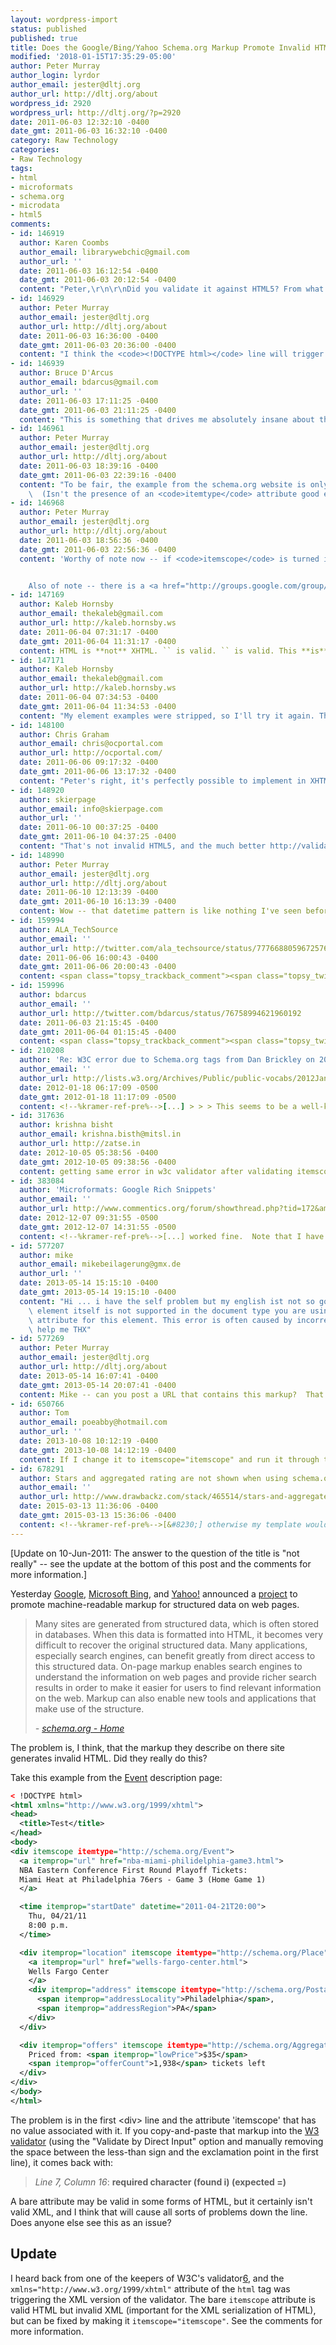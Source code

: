 ```yaml
---
layout: wordpress-import
status: published
published: true
title: Does the Google/Bing/Yahoo Schema.org Markup Promote Invalid HTML?
modified: '2018-01-15T17:35:29-05:00'
author: Peter Murray
author_login: lyrdor
author_email: jester@dltj.org
author_url: http://dltj.org/about
wordpress_id: 2920
wordpress_url: http://dltj.org/?p=2920
date: 2011-06-03 12:32:10 -0400
date_gmt: 2011-06-03 16:32:10 -0400
category: Raw Technology
categories:
- Raw Technology
tags:
- html
- microformats
- schema.org
- microdata
- html5
comments:
- id: 146919
  author: Karen Coombs
  author_email: librarywebchic@gmail.com
  author_url: ''
  date: 2011-06-03 16:12:54 -0400
  date_gmt: 2011-06-03 20:12:54 -0400
  content: "Peter,\r\n\r\nDid you validate it against HTML5? From what I understand HTML5 isn't XML so I think that this might be perfectly valid HTML5.\r\n\r\nKaren"
- id: 146929
  author: Peter Murray
  author_email: jester@dltj.org
  author_url: http://dltj.org/about
  date: 2011-06-03 16:36:00 -0400
  date_gmt: 2011-06-03 20:36:00 -0400
  content: "I think the <code><!DOCTYPE html></code> line will trigger the HTML5 parser on W3's validation site.  If not, I get the same thing when I remove the DOCTYPE line and manually select the experimental HTML5 parser.\r\n\r\nI'm not completely familiar with the HTML5 specifications, but I thought there was a XML serialization for whatever was being proposed by W3C.  It seems like the schema.org work unnecessarily breaks an XML serialization."
- id: 146939
  author: Bruce D'Arcus
  author_email: bdarcus@gmail.com
  author_url: ''
  date: 2011-06-03 17:11:25 -0400
  date_gmt: 2011-06-03 21:11:25 -0400
  content: "This is something that drives me absolutely insane about the HTML 5 effort: they appear to go out of their way to step on existing, widely used, standards.\r\n\r\nSo they introduce an absolutely brain-dead notion of a boolean attribute, whose preferred syntax in the non-XML HTML 5 syntax cannot be represented in XML. \r\n\r\nIt would be easy enough to have a consistent syntax for both, but they don't.\r\n\r\nThey then encourage everyone else to be as casual as they are by posting examples like this.\r\n\r\nTo answer your question, I'd call that invalid. They have the namespace attribute on the root, and then they post a document which no XML parser will parse.\r\n\r\nI wish they'd fix boolean attributes more generally. Absent that, they should at least post examples that are the same in XML and non-XML syntaxes.\r\n\r\nEnd rant :-)"
- id: 146961
  author: Peter Murray
  author_email: jester@dltj.org
  author_url: http://dltj.org/about
  date: 2011-06-03 18:39:16 -0400
  date_gmt: 2011-06-03 22:39:16 -0400
  content: "To be fair, the example from the schema.org website is only the <code><div itemscope itemtype=\"http://schema.org/Event\"></code> block.  I had to add the framework, including the <code>xmlns</code> declaration in the <code><html></code> tag, to have something to run through the validator.\r\n\r\nYour mention of boolean attributes did prompt me to look at the <a href=\"http://dev.w3.org/html5/spec/Overview.html#boolean-attributes\" rel=\"nofollow\">HTML5 spec definition for boolean attributes</a>.  If that is to be believed, then this should be equivalent, well-formed XML: <blockquote><code><div itemscope=\"itemscope\" itemtype=\"http://schema.org/Event\"></code></blockquote>\r\n\r\nNow this begs the question as to why a boolean \"itemscope\" attribute is needed at all.  The <a href=\"http://schema.org/docs/documents.html\" title=\"schema.org - Documentation\" rel=\"nofollow\">documentation on schema.org</a> is really sparse, and it doesn't seem to be needed from a modeling perspective.\
    \  (Isn't the presence of an <code>itemtype</code> attribute good enough?)"
- id: 146968
  author: Peter Murray
  author_email: jester@dltj.org
  author_url: http://dltj.org/about
  date: 2011-06-03 18:56:36 -0400
  date_gmt: 2011-06-03 22:56:36 -0400
  content: 'Worthy of note now -- if <code>itemscope</code> is turned into <code>itemscope="itemscope"</code> in all three places it appears in the example, it will pass the w3c HTML5 validator.  I was poking around the schema.org discussion group and ran across mention of <a href="http://www.google.com/webmasters/tools/richsnippets" rel="nofollow">Google''s rich snippet validator</a>, which seems to be parsing and displaying schema.org entities.  I saved a version of the example above as an online file and ran it through this validator; it <a href="http://www.google.com/webmasters/tools/richsnippets?url=http%3A%2F%2Fdltj.org%2Fwp-content%2Fuploads%2F2011%2F06%2Fschema-event-html5.html&amp;view=" rel="nofollow">checks out fine with the XHTML-style boolean attributes</a>.


    Also of note -- there is a <a href="http://groups.google.com/group/schemaorg-discussion/browse_thread/thread/c9ed20fe53f40210" rel="nofollow">discussion thread about HTML validity</a> in the same group, but mostly concerned about pre-HTML5 validity.'
- id: 147169
  author: Kaleb Hornsby
  author_email: thekaleb@gmail.com
  author_url: http://kaleb.hornsby.ws
  date: 2011-06-04 07:31:17 -0400
  date_gmt: 2011-06-04 11:31:17 -0400
  content: HTML is **not** XHTML. `` is valid. `` is valid. This **is** a web standard and has been for a long time.
- id: 147171
  author: Kaleb Hornsby
  author_email: thekaleb@gmail.com
  author_url: http://kaleb.hornsby.ws
  date: 2011-06-04 07:34:53 -0400
  date_gmt: 2011-06-04 11:34:53 -0400
  content: "My element examples were stripped, so I'll try it again. These are both valid HTML and meet standards:\r\n\r\n<img src=\"face.gif\" alt=face>\r\n\r\n<input type=checkbox checked value=\"hi\" disabled>"
- id: 148100
  author: Chris Graham
  author_email: chris@ocportal.com
  author_url: http://ocportal.com/
  date: 2011-06-06 09:17:32 -0400
  date_gmt: 2011-06-06 13:17:32 -0400
  content: "Peter's right, it's perfectly possible to implement in XHTML5 (but not any currently-recommended W3C standard, i.e. XHTML 1.1 or HTML4).\r\n\r\nWe've released an implementation for ocPortal (http://ocportal.com/) and it's worked out very nicely, we're really pleased with the standard."
- id: 148920
  author: skierpage
  author_email: info@skierpage.com
  author_url: ''
  date: 2011-06-10 00:37:25 -0400
  date_gmt: 2011-06-10 04:37:25 -0400
  content: "That's not invalid HTML5, and the much better http://validator.nu/ passes it.  But as Tantek &Ccedil;elik points out,  http://schema.org/EventVenue example of openingHours uses a wildly invalid datetime attribute:\r\n\r\n <time itemprop=\"openingHours\" datetime=\"Tu,Th 16:00-20:00\">Tuesdays and Thursdays 4-8pm</time>\r\n\r\nThat datetime=\"Tu,Th 16:00-20:00\" is an utter fantasy from this Google-Microsoft cabal, it doesn't match even any proposed extension to HTMl5 attributes.\r\n\r\n(I'm guessing what markup will get through your site, where's the [Preview comment] button?)"
- id: 148990
  author: Peter Murray
  author_email: jester@dltj.org
  author_url: http://dltj.org/about
  date: 2011-06-10 12:13:39 -0400
  date_gmt: 2011-06-10 16:13:39 -0400
  content: Wow -- that datetime pattern is like nothing I've seen before (that would be machine-consumable).  That certainly is a problem.  (I fixed up the markup, and I'll have to look at getting a "comment preview" plugin for Wordpress.)
- id: 159994
  author: ALA_TechSource
  author_email: ''
  author_url: http://twitter.com/ala_techsource/status/77766880596725760
  date: 2011-06-06 16:00:43 -0400
  date_gmt: 2011-06-06 20:00:43 -0400
  content: <span class="topsy_trackback_comment"><span class="topsy_twitter_username"><span class="topsy_trackback_content">Does the Google/Bing/Yahoo Schema.org Markup Promote Invalid HTML? via @DataG http://bit.ly/knmyBu</span></span>
- id: 159996
  author: bdarcus
  author_email: ''
  author_url: http://twitter.com/bdarcus/status/76758994621960192
  date: 2011-06-03 21:15:45 -0400
  date_gmt: 2011-06-04 01:15:45 -0400
  content: <span class="topsy_trackback_comment"><span class="topsy_twitter_username"><span class="topsy_trackback_content">#HTML5 boolean attributes harmful - http://t.co/ZueBHTs</span></span>
- id: 210208
  author: 'Re: W3C error due to Schema.org tags from Dan Brickley on 2012-01-16 (public-vocabs@w3.org from January 2012)'
  author_email: ''
  author_url: http://lists.w3.org/Archives/Public/public-vocabs/2012Jan/0033.html
  date: 2012-01-18 06:17:09 -0500
  date_gmt: 2012-01-18 11:17:09 -0500
  content: <!--%kramer-ref-pre%-->[...] > > > This seems to be a well-known problem; see for example the discussion > at <http://dltj.org/article/schema-org-invalid/>. Note the follow-up > comments, esp. what Peter Murray says w.r.t. HTML5 boolean attributes [...]<!--%kramer-ref-post%-->
- id: 317636
  author: krishna bisht
  author_email: krishna.bisth@mitsl.in
  author_url: http://zatse.in
  date: 2012-10-05 05:38:56 -0400
  date_gmt: 2012-10-05 09:38:56 -0400
  content: getting same error in w3c validator after validating itemscope" is not a member of a group specified for any attribute... any solution for this
- id: 383084
  author: 'Microformats: Google Rich Snippets'
  author_email: ''
  author_url: http://www.commentics.org/forum/showthread.php?tid=172&amp;page=2
  date: 2012-12-07 09:31:55 -0500
  date_gmt: 2012-12-07 14:31:55 -0500
  content: <!--%kramer-ref-pre%-->[...] worked fine.  Note that I have changed itemscope to itemscope=&#039;itemscope&#039; to make it valid xHTML. http://dltj.org/article/schema-org-invalid/      Attached File(s)  Thumbnail(s)  [...]<!--%kramer-ref-post%-->
- id: 577207
  author: mike
  author_email: mikebeilagerung@gmx.de
  author_url: ''
  date: 2013-05-14 15:15:10 -0400
  date_gmt: 2013-05-14 19:15:10 -0400
  content: "Hi ... i have the self problem but my english ist not so good.....\r\n\r\nhere the wc3 output:\r\n\r\n Line 149, Column 51: \"itemscope\" is not a member of a group specified for any attribute\r\n&hellip;ss=\"shopbewertungBox boxgerman\" itemscope itemtype=\"http://schema.org/Product\">\r\n\u2709\r\n Line 149, Column 60: there is no attribute \"itemtype\"\r\n&hellip;ss=\"shopbewertungBox boxgerman\" itemscope itemtype=\"http://schema.org/Product\">\r\n\u2709\r\nYou have used the attribute named above in your document, but the document type you are using does not support that attribute for this element. This error is often caused by incorrect use of the \"Strict\" document type with a document that uses frames (e.g. you must use the \"Transitional\" document type to get the \"target\" attribute), or by using vendor proprietary extensions such as \"marginheight\" (this is usually fixed by using CSS to achieve the desired effect instead).\r\n\r\nThis error may also result if the\
    \ element itself is not supported in the document type you are using, as an undefined element will have no supported attributes; in this case, see the element-undefined error message for further information.\r\n\r\nHow to fix: check the spelling and case of the element and attribute, (Remember XHTML is all lower-case) and/or check that they are both allowed in the chosen document type, and/or use CSS instead of this attribute. If you received this error when using the  element to incorporate flash media in a Web page, see the FAQ item on valid flash.\r\n\r\n\r\n\r\nmy source is:\r\n\r\n\r\n    \r\n{$BEWERTUNG_GESAMT_DURCHSCHNITT} /\r\n5.00\r\n\r\n\r\n\r\n\r\ni have understand that i must make: \r\n\r\n\r\nbut then come :\r\n&hellip;shopbewertungBox boxgerman\" itemscope=HERE ERROR\"itemscope\" itemtype=\"http://schema.org/&hellip;\r\n\r\nand here the wc3 error output:\r\nYou have used the attribute named above in your document, but the document type you are using does not support that\
    \ attribute for this element. This error is often caused by incorrect use of the \"Strict\" document type with a document that uses frames (e.g. you must use the \"Transitional\" document type to get the \"target\" attribute), or by using vendor proprietary extensions such as \"marginheight\" (this is usually fixed by using CSS to achieve the desired effect instead).\r\n\r\nThis error may also result if the element itself is not supported in the document type you are using, as an undefined element will have no supported attributes; in this case, see the element-undefined error message for further information.\r\n\r\nHow to fix: check the spelling and case of the element and attribute, (Remember XHTML is all lower-case) and/or check that they are both allowed in the chosen document type, and/or use CSS instead of this attribute. If you received this error when using the  element to incorporate flash media in a Web page, see the FAQ item on valid flash.\r\n\r\nWhat is wrong? \r\nPlease\
    \ help me THX"
- id: 577269
  author: Peter Murray
  author_email: jester@dltj.org
  author_url: http://dltj.org/about
  date: 2013-05-14 16:07:41 -0400
  date_gmt: 2013-05-14 20:07:41 -0400
  content: Mike -- can you post a URL that contains this markup?  That would be an easier way to look at it.
- id: 650766
  author: Tom
  author_email: poeabby@hotmail.com
  author_url: ''
  date: 2013-10-08 10:12:19 -0400
  date_gmt: 2013-10-08 14:12:19 -0400
  content: If I change it to itemscope="itemscope" and run it through the Validator, I get errors where they were changed. It's really odd.
- id: 678291
  author: Stars and aggregated rating are not shown when using schema.org markup and and Review in xhtml page
  author_email: ''
  author_url: http://www.drawbackz.com/stack/465514/stars-and-aggregated-rating-are-not-shown-when-using-schema-org-markup-and-and-review-in-xhtml-page.html
  date: 2015-03-13 11:36:06 -0400
  date_gmt: 2015-03-13 15:36:06 -0400
  content: <!--%kramer-ref-pre%-->[&#8230;] otherwise my template wouldn&#039;t be parsed. I found the solution here [&#8230;]<!--%kramer-ref-post%-->
---
```

\[Update on 10-Jun-2011: The answer to the question of the title is "not really" -- see the update at the bottom of this post and the comments for more information.\]

Yesterday [Google][0], [Microsoft Bing][1], and [Yahoo!][2] announced a [project][3] to promote machine-readable markup for structured data on web pages.  

> Many sites are generated from structured data, which is often stored in databases. When this data is formatted into HTML, it becomes very difficult to recover the original structured data. Many applications, especially search engines, can benefit greatly from direct access to this structured data. On-page markup enables search engines to understand the information on web pages and provide richer search results in order to make it easier for users to find relevant information on the web. Markup can also enable new tools and applications that make use of the structure.
> 
> _- [schema.org - Home][4]_
> 

The problem is, I think, that the markup they describe on there site generates invalid HTML. Did they really do this?

Take this example from the [Event][5] description page:

```xml
< !DOCTYPE html>
<html xmlns="http://www.w3.org/1999/xhtml">
<head>
  <title>Test</title>
</head>
<body>
<div itemscope itemtype="http://schema.org/Event">
  <a itemprop="url" href="nba-miami-philidelphia-game3.html">
  NBA Eastern Conference First Round Playoff Tickets:
  Miami Heat at Philadelphia 76ers - Game 3 (Home Game 1)
  </a>

  <time itemprop="startDate" datetime="2011-04-21T20:00">
    Thu, 04/21/11
    8:00 p.m.
  </time>

  <div itemprop="location" itemscope itemtype="http://schema.org/Place">
    <a itemprop="url" href="wells-fargo-center.html">
    Wells Fargo Center
    </a>
    <div itemprop="address" itemscope itemtype="http://schema.org/PostalAddress">
      <span itemprop="addressLocality">Philadelphia</span>,
      <span itemprop="addressRegion">PA</span>
    </div>
  </div>

  <div itemprop="offers" itemscope itemtype="http://schema.org/AggregateOffer">
    Priced from: <span itemprop="lowPrice">$35</span>
    <span itemprop="offerCount">1,938</span> tickets left
  </div>
</div>
</body>
</html>
```

The problem is in the first &lt;div&gt; line and the attribute 'itemscope' that has no value associated with it. If you copy-and-paste that markup into the [W3 validator][0] (using the "Validate by Direct Input" option and manually removing the space between the less-than sign and the exclamation point in the first line), it comes back with:

> _Line 7, Column 16_: **required character (found i) (expected =)**

A bare attribute may be valid in some forms of HTML, but it certainly isn't valid XML, and I think that will cause all sorts of problems down the line. Does anyone else see this as an issue?

## Update

I heard back from one of the keepers of W3C's validator[6], and the `xmlns="http://www.w3.org/1999/xhtml"` attribute of the `html` tag was triggering the XML version of the validator. The bare `itemscope` attribute is valid HTML but invalid XML (important for the XML serialization of HTML), but can be fixed by making it `itemscope="itemscope"`. See the comments for more information.

[0]: http://googleblog.blogspot.com/2011/06/introducing-schemaorg-search-engines.html "Official Google Blog: Introducing schema.org: Search engines come together for a richer web"
[1]: http://www.bing.com/community/site_blogs/b/search/archive/2011/06/01/bing-google-and-yahoo-unite-to-build-the-web-of-objects.aspx "Bing Introducing Schema.org: Bing, Google and Yahoo Unite to Build the Web of Objects - Search Blog - Site Blogs - Bing Community"
[2]: http://www.ysearchblog.com/2011/06/02/introducing-schema-org-a-collaboration-on-structured-data/ "Introducing schema.org: A Collaboration on Structured Data"
[3]: http://schema.org/ "schema.org - Home"
[4]: http://schema.org/ "schema.org homepage"
[5]: http://schema.org/Event "Event - schema.org"
[6]: http://validator.w3.org/#validate_by_input

